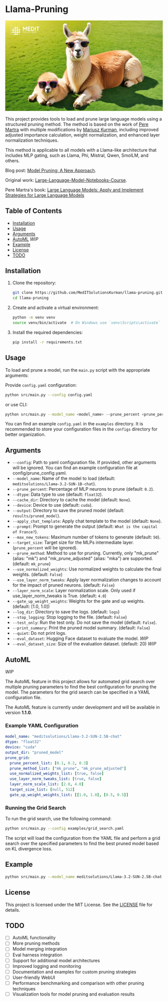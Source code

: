 # Llama-Pruning

![Llama-pruning-image](/assets/llama-pruning.jpg "Llama pruning")

This project provides tools to load and prune large language models using a structured pruning method. The method is based on the work of [Pere Martra](https://github.com/peremartra) with multiple modifications by [Mariusz Kurman](https://github.com/mkurman), including improved adjusted importance calculation, weight normalization, and enhanced layer normalization techniques.

This method is applicable to all models with a Llama-like architecture that includes MLP gating, such as Llama, Phi, Mistral, Qwen, SmolLM, and others.

Blog post: [Model Pruning: A New Approach](https://mkurman.substack.com/p/model-pruning-a-new-approach).

Original work: [Large-Language-Model-Notebooks-Course](https://github.com/peremartra/Large-Language-Model-Notebooks-Course/blob/main/6-PRUNING/6_3_pruning_structured_llama3.2-1b_OK.ipynb).

Pere Martra's book: [Large Language Models: Apply and Implement Strategies for Large Language Models](https://amzn.to/4eanT1g)

## Table of Contents

- [Installation](#installation)
- [Usage](#usage)
- [Arguments](#arguments)
- [AutoML](#automl) *WIP*
- [Example](#example)
- [License](#license)
- [TODO](#todo)

## Installation

1. Clone the repository:
    ```sh
    git clone https://github.com/MedITSolutionsKurman/llama-pruning.git
    cd llama-pruning
    ```

2. Create and activate a virtual environment:
    ```sh
    python -m venv venv
    source venv/bin/activate  # On Windows use `venv\Scripts\activate`
    ```

3. Install the required dependencies:
    ```sh
    pip install -r requirements.txt
    ```

## Usage

To load and prune a model, run the `main.py` script with the appropriate arguments:

Provide `config.yaml` configuration:
```sh
python src/main.py --config config.yaml
```

or use CLI:
```sh
python src/main.py --model_name <model_name> --prune_percent <prune_percent> --dtype <dtype> --cache_dir <cache_dir> --device <device> --output <output> --prompt <prompt> --max_new_tokens <max_new_tokens> [--apply_chat_template]
```

You can find an example `config.yaml` in the `examples` directory.
It is recommended to store your configuration files in the `configs` directory for better organization.

## Arguments

- `--config`: Path to yaml configuration file. If provided, other arguments will be ignored. You can find an example configuration file at config/prune_config.yaml.
- `--model_name`: Name of the model to load (default: `meditsolutions/Llama-3.2-SUN-1B-chat`).
- `--prune_percent`: Percentage of MLP neurons to prune (default: `0.2`).
- `--dtype`: Data type to use (default: `float32`).
- `--cache_dir`: Directory to cache the model (default: `None`).
- `--device`: Device to use (default: `cuda`).
- `--output`: Directory to save the pruned model (default: `results/pruned_model`).
- `--apply_chat_template`: Apply chat template to the model (default: `None`).
- `--prompt`: Prompt to generate the output (default: `What is the capital of France?`).
- `--max_new_tokens`: Maximum number of tokens to generate (default: `50`).
- `--target_size`: Target size for the MLPs intermediate layer. (`prune_percent` will be ignored).
- `--prune_method`: Method to use for pruning. Currently, only "mk_prune" (alias: "mk") and "mk_prune_adjusted" (alias: "mka") are supported. (default: `mk_prune`)
- `--use_normalized_weights`: Use normalized weights to calculate the final weights. (default: `False`)
- `--use_layer_norm_tweaks`: Apply layer normalization changes to account for the impact of pruned neurons. (default: `False`)
- `--layer_norm_scale`: Layer normalization scale. Only used if use_layer_norm_tweaks is True. (default: `4.0`)
- `--gate_up_weight_weights`: Weights for the gate and up weights. (default: [1.0, 1.0])
- `--log_dir`: Directory to save the logs. (default: `logs`)
- `--stop_logging`: Stop logging to the file. (default: `False`)
- `--test_only`: Run the test only. Do not save the model (default: `False`).
- `--print_summary`: Print the pruned model summary. (default: `False`)
- `--quiet`: Do not print logs.
- `--eval_dataset`: Hugging Face dataset to evaluate the model. *WIP*
- `--eval_dataset_size`: Size of the evaluation dataset. (default: 20) *WIP*

## AutoML 
*WIP*

The AutoML feature in this project allows for automated grid search over multiple pruning parameters to find the best configuration for pruning the model. The parameters for the grid search can be specified in a YAML configuration file.

The AutoML feature is currently under development and will be available in version **1.1.0**.

### Example YAML Configuration
```yaml
model_name: "meditsolutions/Llama-3.2-SUN-2.5B-chat"
dtype: "float32"
device: "cuda"
output_dir: "pruned_model"
prune_grid:
  prune_percent_list: [0.1, 0.2, 0.3]
  prune_method_list: ["mk_prune", "mk_prune_adjusted"]
  use_normalized_weights_list: [true, false]
  use_layer_norm_tweaks_list: [true, false]
  layer_norm_scale_list: [2.0, 4.0]
  target_size_list: [null, 512]
  gate_up_weight_weights_list: [[1.0, 1.0], [0.5, 0.5]]
```

### Running the Grid Search
To run the grid search, use the following command:

```sh
python src/main.py --config examples/grid_search.yaml
```

The script will load the configuration from the YAML file and perform a grid search over the specified parameters to find the best pruned model based on KL divergence loss.

## Example

```sh
python src/main.py --model_name meditsolutions/Llama-3.2-SUN-2.5B-chat --prune_percent 0.2 --dtype float32 --cache_dir ./cache --device cuda --output ./pruned_model --prompt "How to prepare pierogi (famous Polish dish)?" --max_new_tokens 128 --apply_chat_template --test_only
```

## License

This project is licensed under the MIT License. See the [LICENSE](LICENSE) file for details.

## TODO

- [ ] AutoML functionality
- [ ] More pruning methods
- [ ] Model merging integration
- [ ] Eval harness integration
- [ ] Support for additional model architectures
- [ ] Improved logging and monitoring
- [ ] Documentation and examples for custom pruning strategies
- [ ] User-friendly WebUI
- [ ] Performance benchmarking and comparison with other pruning techniques
- [ ] Visualization tools for model pruning and evaluation results